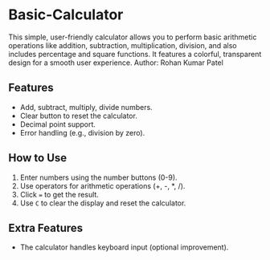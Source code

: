 # Basic-Calculator
This simple, user-friendly calculator allows you to perform basic arithmetic operations like addition, subtraction, multiplication, division, and also includes percentage and square functions. It features a colorful, transparent design for a smooth user experience. Author: Rohan Kumar Patel

## Features
- Add, subtract, multiply, divide numbers.
- Clear button to reset the calculator.
- Decimal point support.
- Error handling (e.g., division by zero).

## How to Use
1. Enter numbers using the number buttons (0-9).
2. Use operators for arithmetic operations (+, -, *, /).
3. Click `=` to get the result.
4. Use `C` to clear the display and reset the calculator.

## Extra Features
- The calculator handles keyboard input (optional improvement).
